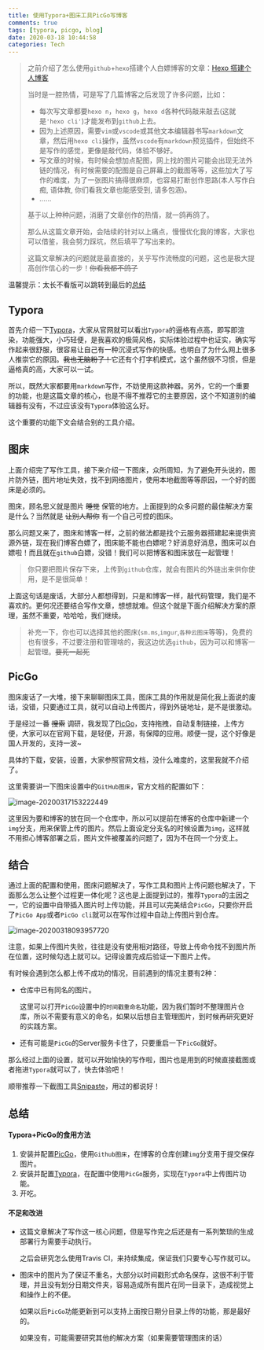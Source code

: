 ```yaml
---
title: 使用Typora+图床工具PicGo写博客
comments: true
tags: [typora, picgo, blog]
date: 2020-03-18 10:44:58
categories: Tech
---
```


> 之前介绍了怎么使用`github`+`hexo`搭建个人白嫖博客的文章：[Hexo 搭建个人博客](https://chaosysama.github.io/20190914/use-hexo-build-blog/)
>
> 当时是一腔热情，可是写了几篇博客之后发现了许多问题，比如：
>
> - 每次写文章都要`hexo n`，`hexo g`，`hexo d`各种代码敲来敲去(这就是`'hexo cli'`)才能发布到`github`上去。
> - 因为上述原因，需要`vim`或`vscode`或其他文本编辑器书写`markdown`文章，然后用`hexo cli`操作，虽然`vscode`有`markdown`预览插件，但始终不是写作的感觉，更像是敲代码，体验不够好。
> - 写文章的时候，有时候会想加点配图，网上找的图片可能会出现无法外链的情况，有时候需要的配图是自己屏幕上的截图等等，这些加大了写作的难度，为了一张图片搞得很麻烦，也容易打断创作思路(本人写作白痴, 语体教, 你们看我文章也能感受到, 请多包涵)。
> - ……
>
> 基于以上种种问题，消磨了文章创作的热情，就一鸽再鸽了。
>
> 那么从这篇文章开始，会陆续的针对以上痛点，慢慢优化我的博客，大家也可以借鉴，我会努力踩坑，然后填平了写出来的。
>
> 这篇文章解决的问题就是最直接的，关乎写作流畅度的问题，这也是极大提高创作信心的一步！~~你看我都不鸽了~~

<!-- more -->

温馨提示：太长不看版可以跳转到最后的[总结](#con)

## Typora

首先介绍一下[Typora](https://www.typora.io)，大家从官网就可以看出`Typora`的逼格有点高，即写即渲染，功能强大，小巧轻便，是我喜欢的极简风格，实际体验过程中也证实，确实写作起来很舒服，很容易让自己有一种沉浸式写作的快感。也明白了为什么网上很多人推崇它的原因。~~我也无脑粉了！~~它还有个打字机模式，这个虽然很不习惯，但是逼格真的高，大家可以一试。

所以，既然大家都要用`markdown`写作，不妨使用这款神器。另外，它的一个重要的功能，也是这篇文章的核心，也是不得不推荐它的主要原因，这个不知道别的编辑器有没有，不过应该没有`Typora`体验这么好。

这个重要的功能下文会结合别的工具介绍。

## 图床

上面介绍完了写作工具，接下来介绍一下图床，众所周知，为了避免开头说的，图片防外链，图片地址失效，找不到网络图片，使用本地截图等等原因，一个好的图床是必须的。

图床，顾名思义就是图片 ~~睡觉~~ 保管的地方。上面提到的众多问题的最佳解决方案是什么？当然就是 ~~让别人帮你~~ 有一个自己可控的图床。

那么问题又来了，图床和博客一样，之前的做法都是找个云服务器搭建起来提供资源外链，现在我们博客白嫖了，图床能不能也白嫖呢？好消息好消息，图床可以白嫖啦！而且就在`github`白嫖，没错！我们可以把博客和图床放在一起管理！

>  你只要把图片保存下来，上传到`github`仓库，就会有图片的外链出来供你使用，是不是很简单！

上面这句话是废话，大部分人都想得到，只是和博客一样，敲代码管理，我们是不喜欢的。更何况还要结合写作文章，想想就难。但这个就是下面介绍解决方案的原理，虽然不重要，哈哈哈，我们继续。

> 补充一下，你也可以选择其他的图床(`sm.ms`,`imgur`,`各种云图床`等等)，免费的也有很多，不过要注册和管理啥的，我这边优选`github`，因为可以和博客一起管理。~~要死一起死~~

## PicGo

图床废话了一大堆，接下来聊聊图床工具，图床工具的作用就是简化我上面说的废话，没错，只要通过工具，就可以自动上传图片，得到外链地址，是不是很激动。

于是经过一番 ~~搜索~~ 调研，我发现了[PicGo](https://picgo.github.io/PicGo-Doc/zh/)，支持拖拽，自动复制链接，上传方便，大家可以在官网下载，是轻便，开源，有保障的应用。顺便一提，这个好像是国人开发的，支持一波~

具体的下载，安装，设置，大家参照官网文档，没什么难度的，这里我就不介绍了。

这里需要讲一下图床设置中的`GitHub图床`，官方文档的配置如下：

![image-20200317153222449](https://raw.githubusercontent.com/ChaosySama/ChaosySama.github.io/img/image-20200317153222449.png)

这里因为要和博客的放在同一个仓库中，所以可以提前在博客的仓库中新建一个`img`分支，用来保管上传的图片。然后上面设定分支名的时候设置为`img`，这样就不用担心博客部署之后，图片文件被覆盖的问题了，因为不在同一个分支上。

## 结合

通过上面的配置和使用，图床问题解决了，写作工具和图片上传问题也解决了，下面那么怎么让整个过程更一体化呢？这也是上面提到过的，推荐`Typora`的主因之一，它的设置中自带插入图片时上传功能，并且可以完美结合`PicGo`，只要你开启了`PicGo App`或者`PicGo cli`就可以在写作过程中自动上传图片到仓库。

![image-20200318093957720](https://raw.githubusercontent.com/ChaosySama/ChaosySama.github.io/img/image-20200318093957720.png)

注意，如果上传图片失败，往往是没有使用相对路径，导致上传命令找不到图片所在位置，这时候勾选上就可以。记得设置完成后验证一下图片上传。

有时候会遇到怎么都上传不成功的情况，目前遇到的情况主要有2种：

- 仓库中已有同名的图片。

  这里可以打开`PicGo`设置中的`时间戳重命名`功能，因为我们暂时不整理图片仓库，所以不需要有意义的命名，如果以后想自主管理图片，到时候再研究更好的实践方案。

- 还有可能是`PicGo`的Server服务卡住了，只要重启一下`PicGo`就好。

那么经过上面的设置，就可以开始愉快的写作啦，图片也是用到的时候直接截图或者拖进`Typora`就可以了，快去体验吧！

顺带推荐一下截图工具[Snipaste](https://zh.snipaste.com/)，用过的都说好！

## <span id="con">总结</span>

#### Typora+PicGo的食用方法

1. 安装并配置[PicGo](https://picgo.github.io/PicGo-Doc/zh/)，使用`Github图床`，在博客的仓库创建`img`分支用于提交保存图片。
2. 安装并配置[Typora](https://www.typora.io)，在配置中使用`PicGo`服务，实现在`Typora`中上传图片功能。
3. 开吃。

#### 不足和改进

- 这篇文章解决了写作这一核心问题，但是写作完之后还是有一系列繁琐的生成部署行为需要手动执行。

  之后会研究怎么使用Travis CI，来持续集成，保证我们只要专心写作就可以。

- 图床中的图片为了保证不重名，大部分以时间戳形式命名保存，这很不利于管理，并且没有划分日期文件夹，容易造成所有图片在同一目录下，造成视觉上和操作上的不便。

  如果以后`PicGo`功能更新到可以支持上面按日期分目录上传的功能，那是最好的。

  如果没有，可能需要研究其他的解决方案（如果需要管理图床的话）

